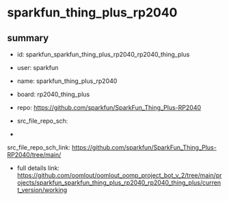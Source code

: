 # sparkfun_thing_plus_rp2040
 
## summary 
* id: sparkfun_sparkfun_thing_plus_rp2040_rp2040_thing_plus
* user: sparkfun
* name: sparkfun_thing_plus_rp2040
* board: rp2040_thing_plus
* repo: https://github.com/sparkfun/SparkFun_Thing_Plus-RP2040



* src_file_repo_sch: 
*
 src_file_repo_sch_link: https://github.com/sparkfun/SparkFun_Thing_Plus-RP2040/tree/main/
* full details link: https://github.com/oomlout/oomlout_oomp_project_bot_v_2/tree/main/projects/sparkfun_sparkfun_thing_plus_rp2040_rp2040_thing_plus/current_version/working  






